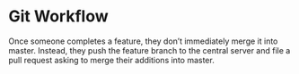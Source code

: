 # Git Workflow

Once someone completes a feature, they don’t immediately merge it into master. Instead, they push the feature branch to the central server and file a pull request asking to merge their additions into master.


